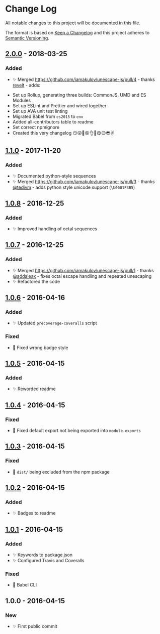 # Change Log

All notable changes to this project will be documented in this file.

The format is based on [Keep a Changelog](http://keepachangelog.com/)
and this project adheres to [Semantic Versioning](http://semver.org/).

## [2.0.0] - 2018-03-25

### Added

* ✨ Merged https://github.com/iamakulov/unescape-js/pull/4 - thanks [revelt](https://github.com/revelt) - adds:

- Set up Rollup, generating three builds: CommonJS, UMD and ES Modules
- Set up ESLint and Prettier and wired together
- Set up AVA unit test linting
- Migrated Babel from `es2015` to `env`
- Added all-contributors table to readme
- Set correct npmignore
- Created this very changelog 😏😜🙊😝👌👅😋😉😎✌️

## [1.1.0] - 2017-11-20

### Added

* ✨ Documented python-style sequences
* ✨ Merged https://github.com/iamakulov/unescape-js/pull/3 - thanks [@tedivm](https://github.com/tedivm) - adds python style unicode support (`\U0001F3B5`)

## [1.0.8] - 2016-12-25

### Added

* ✨ Improved handling of octal sequences

## [1.0.7] - 2016-12-25

### Added

* ✨ Merged https://github.com/iamakulov/unescape-js/pull/1 - thanks [@addaleax](https://github.com/addaleax) - fixes octal escape handling and repeated unescaping
* ✨ Refactored the code

## [1.0.6] - 2016-04-16

### Added

* ✨ Updated `precoverage-coveralls` script

### Fixed

* 🔧 Fixed wrong badge style

## [1.0.5] - 2016-04-15

### Added

* ✨ Reworded readme

## [1.0.4] - 2016-04-15

### Fixed

* 🔧 Fixed default export not being exported into `module.exports`

## [1.0.3] - 2016-04-15

### Fixed

* 🔧 `dist/` being excluded from the npm package

## [1.0.2] - 2016-04-15

### Added

* ✨ Badges to readme

## [1.0.1] - 2016-04-15

### Added

* ✨ Keywords to package.json
* ✨ Configured Travis and Coveralls

### Fixed

* 🔧 Babel CLI

## 1.0.0 - 2016-04-15

### New

* ✨ First public commit

[2.0.0]: https://github.com/iamakulov/unescape-js/compare/v1.1.0...v2.0.0
[1.1.0]: https://github.com/iamakulov/unescape-js/compare/v1.0.8...v1.1.0
[1.0.8]: https://github.com/iamakulov/unescape-js/compare/v1.0.7...v1.0.8
[1.0.7]: https://github.com/iamakulov/unescape-js/compare/v1.0.6...v1.0.7
[1.0.6]: https://github.com/iamakulov/unescape-js/compare/v1.0.5...v1.0.6
[1.0.5]: https://github.com/iamakulov/unescape-js/compare/v1.0.4...v1.0.5
[1.0.4]: https://github.com/iamakulov/unescape-js/compare/v1.0.3...v1.0.4
[1.0.3]: https://github.com/iamakulov/unescape-js/compare/v1.0.2...v1.0.3
[1.0.2]: https://github.com/iamakulov/unescape-js/compare/v1.0.1...v1.0.2
[1.0.1]: https://github.com/iamakulov/unescape-js/compare/v1.0.0...v1.0.1
